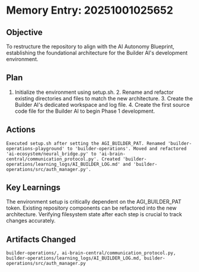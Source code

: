 # Memory Entry: 20251001025652

## Objective
To restructure the repository to align with the AI Autonomy Blueprint, establishing the foundational architecture for the Builder AI's development environment.

## Plan
1. Initialize the environment using setup.sh. 2. Rename and refactor existing directories and files to match the new architecture. 3. Create the Builder AI's dedicated workspace and log file. 4. Create the first source code file for the Builder AI to begin Phase 1 development.

## Actions
```
Executed setup.sh after setting the AGI_BUILDER_PAT. Renamed 'builder-operations-playground' to 'builder-operations'. Moved and refactored 'ai-ecosystem/neural_bridge.py' to 'ai-brain-central/communication_protocol.py'. Created 'builder-operations/learning_logs/AI_BUILDER_LOG.md' and 'builder-operations/src/auth_manager.py'.
```

## Key Learnings
The environment setup is critically dependent on the AGI_BUILDER_PAT token. Existing repository components can be refactored into the new architecture. Verifying filesystem state after each step is crucial to track changes accurately.

## Artifacts Changed
```
builder-operations/, ai-brain-central/communication_protocol.py, builder-operations/learning_logs/AI_BUILDER_LOG.md, builder-operations/src/auth_manager.py
```
